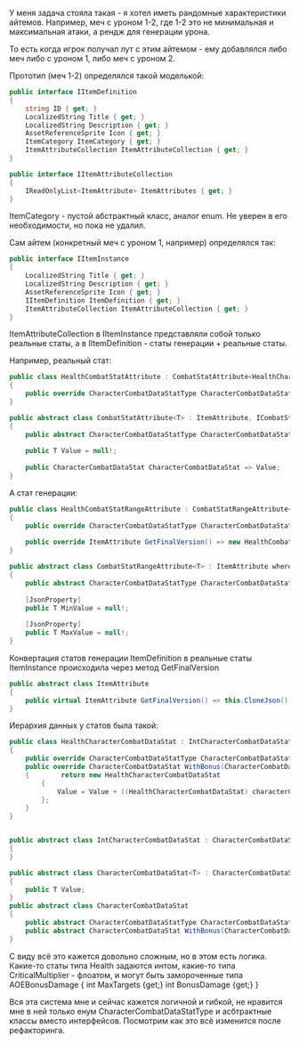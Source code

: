У меня задача стояла такая - я хотел иметь рандомные характеристики айтемов. Например, меч с уроном 1-2, где 1-2 это не минимальная и максимальная атаки, а рендж для генерации урона.

То есть когда игрок получал лут с этим айтемом - ему добавлялся либо меч либо с уроном 1, либо меч с уроном 2. 

Прототип (меч 1-2) определялся такой моделькой:

```cs
public interface IItemDefinition  
{  
    string ID { get; }  
    LocalizedString Title { get; }  
    LocalizedString Description { get; }  
    AssetReferenceSprite Icon { get; }  
    ItemCategory ItemCategory { get; }  
    ItemAttributeCollection ItemAttributeCollection { get; }  
}

public interface IItemAttributeCollection  
{  
    IReadOnlyList<ItemAttribute> ItemAttributes { get; }  
}
```

ItemCategory - пустой абстрактный класс, аналог enum. Не уверен в его необходимости, но пока не удалил.

Сам айтем (конкретный меч с уроном 1, например) определялся так:

```cs
public interface IItemInstance  
{  
    LocalizedString Title { get; }  
    LocalizedString Description { get; }  
    AssetReferenceSprite Icon { get; }  
    IItemDefinition ItemDefinition { get; }  
    ItemAttributeCollection ItemAttributeCollection { get; }  
}
```

ItemAttributeCollection в IItemInstance представляли собой только реальные статы, а в IItemDefinition - статы генерации + реальные статы.

Например, реальный стат:

```cs
public class HealthCombatStatAttribute : CombatStatAttribute<HealthCharacterCombatDataStat>  
{  
    public override CharacterCombatDataStatType CharacterCombatDataStatType => CharacterCombatDataStatType.Health;  
}

public abstract class CombatStatAttribute<T> : ItemAttribute, ICombatStatAttribute where T : CharacterCombatDataStat, new()  
{  
    public abstract CharacterCombatDataStatType CharacterCombatDataStatType { get; }  
  
    public T Value = null!;  
  
    public CharacterCombatDataStat CharacterCombatDataStat => Value;  
}  
```

А стат генерации:

```cs
public class HealthCombatStatRangeAttribute : CombatStatRangeAttribute<HealthCharacterCombatDataStat>  
{  
    public override CharacterCombatDataStatType CharacterCombatDataStatType => CharacterCombatDataStatType.Health;  
  
    public override ItemAttribute GetFinalVersion() => new HealthCombatStatAttribute {Value = new HealthCharacterCombatDataStat {Value = Random.Range(MinValue.Value, MaxValue.Value)}};  
}

public abstract class CombatStatRangeAttribute<T> : ItemAttribute where T : CharacterCombatDataStat  
{  
    public abstract CharacterCombatDataStatType CharacterCombatDataStatType { get; }  
  
    [JsonProperty]  
    public T MinValue = null!;  
  
    [JsonProperty]  
    public T MaxValue = null!;  
}  
```

Конвертация статов генерации ItemDefinition в реальные статы ItemInstance происходила через метод GetFinalVersion

```cs
public abstract class ItemAttribute  
{  
    public virtual ItemAttribute GetFinalVersion() => this.CloneJson();  
}
```

Иерархия данных у статов была такой:

```cs
public class HealthCharacterCombatDataStat : IntCharacterCombatDataStat  
{  
    public override CharacterCombatDataStatType CharacterCombatDataStatType => CharacterCombatDataStatType.Health;  
    public override CharacterCombatDataStat WithBonus(CharacterCombatDataStat characterCombatDataStat)  
    {        return new HealthCharacterCombatDataStat  
        {  
            Value = Value + ((HealthCharacterCombatDataStat) characterCombatDataStat)!.Value  
        };  
    }
}


public abstract class IntCharacterCombatDataStat : CharacterCombatDataStat<int>  
{  
}

public abstract class CharacterCombatDataStat<T> : CharacterCombatDataStat where T : struct  
{  
    public T Value;  
}
public abstract class CharacterCombatDataStat  
{  
    public abstract CharacterCombatDataStatType CharacterCombatDataStatType { get; }  
    public abstract CharacterCombatDataStat WithBonus(CharacterCombatDataStat value);  
}
```

С виду всё это кажется довольно сложным, но в этом есть логика. Какие-то статы типа Health задаются интом, какие-то типа CriticalMultiplier - флоатом, и могут быть замороченные типа 
AOEBonusDamage 
{
int MaxTargets {get;}
int BonusDamage {get;}
}

Вся эта система мне и сейчас кажется логичной и гибкой, не нравится мне в ней только енум CharacterCombatDataStatType и асбтрактные классы вместо интерфейсов. Посмотрим как это всё изменится после рефакторинга.
